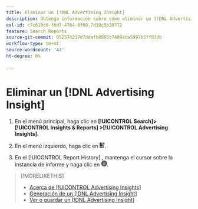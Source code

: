 ```yaml
---
title: Eliminar un [!DNL Advertising Insight]
description: Obtenga información sobre cómo eliminar un [!DNL Advertising Insight].
exl-id: c7c619c0-f6d7-4764-8f08-7d19c5b39772
feature: Search Reports
source-git-commit: 052574217d7ddafb8895c74094da5997b5ff83db
workflow-type: tm+mt
source-wordcount: '43'
ht-degree: 0%

---
```


# Eliminar un [!DNL Advertising Insight]

1. En el menú principal, haga clic en **[!UICONTROL Search]> [!UICONTROL Insights & Reports] >[!UICONTROL Advertising Insights]**.

2. En el menú izquierdo, haga clic en ![Informes](/help/search-social-commerce/assets/insight-reports.png "Informes").

3. En el [!UICONTROL Report History] , mantenga el cursor sobre la instancia de informe y haga clic en ![Eliminar](/help/search-social-commerce/assets/insight-delete.png "Eliminar").

>[!MORELIKETHIS]
>
>* [Acerca de [!UICONTROL Advertising Insights]](insight-about.md)
>* [Generación de un [!DNL Advertising Insight]](insight-generate.md)
>* [Ver o guardar un [!DNL Advertising Insight]](insight-view-save.md)
